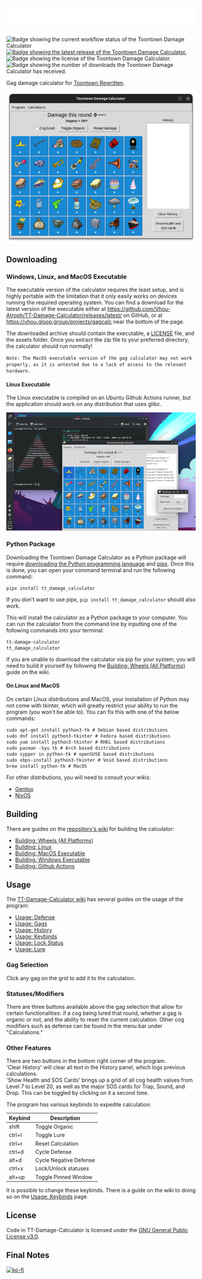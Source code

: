 # ![TT-Damage-Calculator](wiki/headerfooter.png)

![Badge showing the current workflow status of the Toontown Damage Calculator](https://img.shields.io/github/actions/workflow/status/Vhou-Atroph/TT-Damage-Calculator/ci.yml) [![Badge showing the latest release of the Toontown Damage Calculator.](https://img.shields.io/github/v/release/Vhou-Atroph/TT-Damage-Calculator)](https://github.com/Vhou-Atroph/TT-Damage-Calculator/releases/latest) ![Badge showing the license of the Toontown Damage Calculator.](https://img.shields.io/github/license/Vhou-Atroph/TT-Damage-Calculator) ![Badge showing the number of downloads the Toontown Damage Calculator has received.](https://img.shields.io/github/downloads/Vhou-Atroph/TT-Damage-Calculator/total)

 Gag damage calculator for [Toontown Rewritten](https://toontownrewritten.com/).

![The Program](wiki/preview.png)

## Downloading

### Windows, Linux, and MacOS Executable

The executable version of the calculator requires the least setup, and is highly portable with the limitation that it only easily works on devices running the required operating system. You can find a download for the latest version of the executable either at <https://github.com/Vhou-Atroph/TT-Damage-Calculator/releases/latest/> on GitHub, or at <https://vhou.gloop.group/projects/gagcalc> near the bottom of the page.

The downloaded archive should contain the executable, a [LICENSE](LICENSE) file, and the assets folder. Once you extract the zip file to your preferred directory, the calculator should run normally!

`Note: The MacOS executable version of the gag calculator may not work properly, as it is untested due to a lack of access to the relevant hardware.`

#### Linux Executable

The Linux executable is compiled on an Ubuntu Github Actions runner, but the application should work on any distribution that uses glibc.

![TT-Damage-Calculator running on Arch Linux](wiki/arch.png)

### Python Package

Downloading the Toontown Damage Calculator as a Python package will require [downloading the Python programming language](https://www.python.org/downloads/) and [pipx](https://pipx.pypa.io/stable/installation/). Once this is done, you can open your command terminal and run the following command:

```shell
pipx install tt_damage_calculator
```

If you don't want to use pipx, `pip install tt_damage_calculator` should also work.

This will install the calculator as a Python package to your computer. You can run the calculator from the command line by inputting one of the following commands into your terminal:

```shell
tt-damage-calculator
tt_damage_calculator
```

If you are unable to download the calculator via pip for your system, you will need to build it yourself by following the [Building: Wheels (All Platforms)](https://github.com/Vhou-Atroph/TT-Damage-Calculator/wiki/Building:-Wheels-(All-Platforms)) guide on the wiki.

#### On Linux and MacOS

On certain Linux distributions and MacOS, your installation of Python may not come with tkinter, which will greatly restrict your ability to run the program (you won't be able to). You can fix this with one of the below commands:

```shell
sudo apt-get install python3-tk # Debian based distributions
sudo dnf install python3-tkinter # Fedora based distributions
sudo yum install python3-tkinter # RHEL based distributions
sudo pacman -Syu tk # Arch based distributions
sudo zypper in python-tk # openSUSE based distributions
sudo xbps-install python3-tkinter # Void based distributions
brew install python-tk # MacOS
```

For other distributions, you will need to consult your wikis:

- [Gentoo](https://wiki.gentoo.org/wiki/Tkinter)
- [NixOS](https://nixos.wiki/wiki/Python)

## Building

There are guides on the [repository's wiki](https://github.com/Vhou-Atroph/TT-Damage-Calculator/wiki) for building the calculator:

- [Building: Wheels (All Platforms)](https://github.com/Vhou-Atroph/TT-Damage-Calculator/wiki/Building:-Wheels-(All-Platforms))
- [Building: Linux](https://github.com/Vhou-Atroph/TT-Damage-Calculator/wiki/Building:-Linux)
- [Building: MacOS Executable](https://github.com/Vhou-Atroph/TT-Damage-Calculator/wiki/Building:-MacOS-Executable)
- [Building: Windows Executable](https://github.com/Vhou-Atroph/TT-Damage-Calculator/wiki/Building:-Windows-Executable)
- [Building: Github Actions](https://github.com/Vhou-Atroph/TT-Damage-Calculator/wiki/Building:-Github-Actions)

## Usage

The [TT-Damage-Calculator wiki](https://github.com/Vhou-Atroph/TT-Damage-Calculator/wiki) has several guides on the usage of the program:

- [Usage: Defense](https://github.com/Vhou-Atroph/TT-Damage-Calculator/wiki/Usage:-Defense)
- [Usage: Gags](https://github.com/Vhou-Atroph/TT-Damage-Calculator/wiki/Usage:-Gags)
- [Usage: History](https://github.com/Vhou-Atroph/TT-Damage-Calculator/wiki/Usage:-History)
- [Usage: Keybinds](https://github.com/Vhou-Atroph/TT-Damage-Calculator/wiki/Usage:-Keybinds)
- [Usage: Lock Status](https://github.com/Vhou-Atroph/TT-Damage-Calculator/wiki/Usage:-Lock-Status)
- [Usage: Lure](https://github.com/Vhou-Atroph/TT-Damage-Calculator/wiki/Usage:-Lure)

### Gag Selection

Click any gag on the grid to add it to the calculation.

### Statuses/Modifiers

There are three buttons available above the gag selection that allow for certain functionalities: if a cog being lured that round, whether a gag is organic or not, and the ability to reset the current calculation. Other cog modifiers such as defense can be found in the menu bar under "Calculations."

### Other Features

There are two buttons in the bottom right corner of the program.  
'Clear History' will clear all text in the History panel, which logs previous calculations.  
'Show Health and SOS Cards' brings up a grid of all cog health values from Level 7 to Level 20, as well as the major SOS cards for Trap, Sound, and Drop. This can be toggled by clicking on it a second time.

The program has various keybinds to expedite calculation:

| Keybind     | Description             |
| ----------- | ----------------------- |
| shift       | Toggle Organic          |
| ctrl+l      | Toggle Lure             |
| ctrl+r      | Reset  Calculation      |
| ctrl+d      | Cycle  Defense          |
| alt+d       | Cycle  Negative Defense |
| ctrl+x      | Lock/Unlock statuses    |
| alt+up      | Toggle Pinned Window    |

It is possible to change these keybinds. There is a guide on the wiki to doing so on the [Usage: Keybinds](https://github.com/Vhou-Atroph/TT-Damage-Calculator/wiki/Usage:-Keybinds#editing-a-keybind) page.

## License

Code in TT-Damage-Calculator is licensed under the [GNU General Public License v3.0](/LICENSE).

## Final Notes

[![ko-fi](https://ko-fi.com/img/githubbutton_sm.svg)](https://ko-fi.com/I2I65IWZG)

